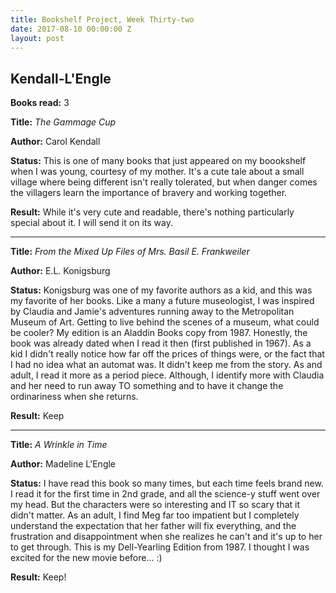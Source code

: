 ```yaml
---
title: Bookshelf Project, Week Thirty-two
date: 2017-08-10 00:00:00 Z
layout: post
---
```


## Kendall-L'Engle

**Books read:** 3

**Title:** _The Gammage Cup_

**Author:** Carol Kendall

**Status:** This is one of many books that just appeared on my boookshelf when I was young, courtesy of my mother. It's a cute tale about a small village where being different isn't really tolerated, but when danger comes the villagers learn the importance of bravery and working together.

**Result:** While it's very cute and readable, there's nothing particularly special about it. I will send it on its way.

---
**Title:** _From the Mixed Up Files of Mrs. Basil E. Frankweiler_

**Author:** E.L. Konigsburg

**Status:** Konigsburg was one of my favorite authors as a kid, and this was my favorite of her books. Like a many a future museologist, I was inspired by Claudia and Jamie's adventures running away to the Metropolitan Museum of Art. Getting to live behind the scenes of a museum, what could be cooler? My edition is an Aladdin Books copy from 1987. Honestly, the book was already dated when I read it then (first published in 1967). As a kid I didn't really notice how far off the prices of things were, or the fact that I had no idea what an automat was. It didn't keep me from the story. As and adult, I read it more as a period piece. Although, I identify more with Claudia and her need to run away TO something and to have it change the ordinariness when she returns.

**Result:** Keep

---
**Title:** _A Wrinkle in Time_

**Author:** Madeline L'Engle

**Status:** I have read this book so many times, but each time feels brand new. I read it for the first time in 2nd grade, and all the science-y stuff went over my head. But the characters were so interesting and IT so scary that it didn't matter. As an adult, I find Meg far too impatient but I completely understand the expectation that her father will fix everything, and the frustration and disappointment when she realizes he can't and it's up to her to get through. This is my Dell-Yearling Edition from 1987. I thought I was excited for the new movie before... :)

**Result:** Keep!
